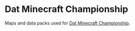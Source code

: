 # Dat Minecraft Championship

Maps and data packs used for [Dat Minecraft Championship](https://docs.google.com/document/d/1oO5fxAtGefzgIurSNLbHhLvGR5X4KoBn6sYXVBWta74/edit#).